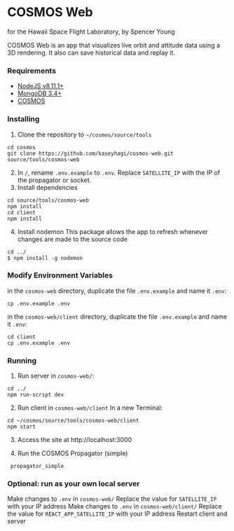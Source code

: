 # COSMOS Web #
for the Hawaii Space Flight Laboratory, by Spencer Young

COSMOS Web is an app that visualizes live orbit and attitude data using a 3D rendering. It also can save historical data and replay it.

### Requirements ###
- [NodeJS v8.11.1+](https://nodejs.org)
- [MongoDB 3.4+](https://www.mongodb.com/)
- [COSMOS](http://cosmos-project.org/)

### Installing ###

1. Clone the repository to `~/cosmos/source/tools`
```
cd cosmos
git clone https://github.com/kaseyhagi/cosmos-web.git source/tools/cosmos-web
```
2. In `/`, rename `.env.example` to `.env`. Replace `SATELLITE_IP` with the IP of the propagator or socket.
3. Install dependencies
```
cd source/tools/cosmos-web
npm install
cd client
npm install
```
4. Install nodemon  This package allows the app to refresh whenever changes are made to the source code
```
cd ../
$ npm install -g nodemon
```
### Modify Environment Variables ###
in the `cosmos-web` directory, duplicate the file `.env.example` and name it `.env`:
```
cp .env.example .env
```
in the `cosmos-web/client` directory, duplicate the file `.env.example` and name it `.env`:
```
cd client
cp .env.example .env
```
### Running ###

1. Run server in `cosmos-web/`:
```
cd ../
npm run-script dev
```
2. Run client in `cosmos-web/client`
In a new Terminal:
```
cd ~/cosmos/source/tools/cosmos-web/client
npm start
```
3. Access the site at http://localhost:3000

4. Run the COSMOS Propagator (simple)
```
 propagator_simple
```

### Optional: run as your own local server ###
Make changes to `.env` in `cosmos-web/`
Replace the value for `SATELLITE_IP` with your IP address
Make changes to `.env` in `cosmos-web/client/`
Replace the value for `REACT_APP_SATELLITE_IP` with your IP address
Restart client and server 
